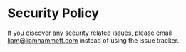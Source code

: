 # Security Policy

If you discover any security related issues, please email liam@liamhammett.com instead of using the issue tracker.
